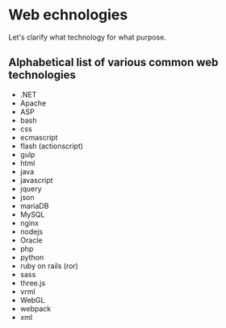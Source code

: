 # Web echnologies
Let's clarify what technology for what purpose.

## Alphabetical list of various common web technologies

- .NET
- Apache
- ASP
- bash
- css
- ecmascript
- flash (actionscript)
- gulp
- html
- java
- javascript
- jquery
- json
- mariaDB
- MySQL
- nginx
- nodejs
- Oracle
- php
- python
- ruby on rails (ror)
- sass
- three.js
- vrml
- WebGL
- webpack
- xml
